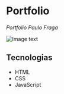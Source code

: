 # Portfolio

_Portfolio Paulo Fraga_

![Image text](https://github.com/PauloFragaDev.github.io/assets/ssPortfolio.png)

## Tecnologias

- HTML
- CSS
- JavaScript
